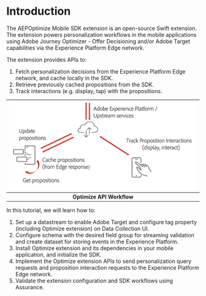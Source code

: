 
# Introduction

The AEPOptimize Mobile SDK extension is an open-source Swift extension. The extension powers personalization workflows in the mobile applications using Adobe Journey Optimizer - Offer Decisioning and/or Adobe Target capabilities via the Experience Platform Edge network.

The extension provides APIs to:

1. Fetch personalization decisions from the Experience Platform Edge network, and cache locally in the SDK.
2. Retrieve previously cached propositions from the SDK.
3. Track interactions (e.g. display, tap) with the propositions.

| ![Optimize API Workflow](../assets/optimize-api-workflow.png?raw=true) |
| :---: |
| **Optimize API Workflow** |

In this tutorial, we will learn how to:

1. Set up a datastream to enable Adobe Target and configure tag property (including Optimize extension) on Data Collection UI.
2. Configure schema with the desired field group for streaming validation and create dataset for storing events in the Experience Platform.
3. Install Optimize extension and its dependencies in your mobile application, and initialize the SDK.
4. Implement the Optimize extension APIs to send personalization query requests and proposition interaction requests to the Experience Platform Edge network.
5. Validate the extension configuration and SDK workflows using Assurance.